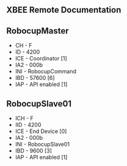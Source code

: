 ## XBEE Remote Documentation

## RobocupMaster

* CH - F
* ID - 4200
* ICE - Coordinator [1]
* IA2 - 000b
* INI - RobocupCommand
* IBD - 57600 [6]
* IAP - API enabled [1]

## RobocupSlave01

* ICH - F
* IID - 4200
* ICE - End Device [0] 
* IA2 - 000b
* INI - RobocupSlave01
* IBD - 9600 [3]
* IAP - API enabled [1]



